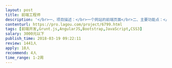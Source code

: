 ```yaml
---                
layout: post       
title: 前端工程师           
description: '</br>一、项目描述：</br>一个网站的前端页面</br>二、主要功能点：</br></br>主页，附页，产品信息等等</br>三、可参考产品：</br></br>https://mart.coding.net/publish</br>四、人员要求：</br></br>熟悉前端代码，简洁加载快，兼容性好，</br>3、良好的沟通能力和契约精神。</br>'     
contenturl: https://pro.lagou.com/project/6799.html      
tags: [前端开发,Grunt.js,AngularJS,Bootstrap,JavaScript,CSS3]            
salary: 3000元以下          
publish_time: 2018-03-19 09:22:11         
review: 1441人                   
apply: 18人                   
recommend: 4人                   
time_range: 1-2周              
---                 
```

